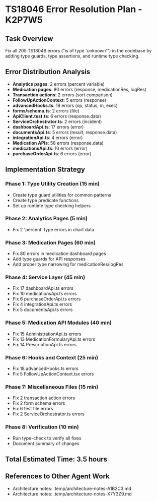 # TS18046 Error Resolution Plan - K2P7W5

## Task Overview
Fix all 205 TS18046 errors ("is of type 'unknown'") in the codebase by adding type guards, type assertions, and runtime type checking.

## Error Distribution Analysis
- **Analytics pages**: 2 errors (percent variable)
- **Medication pages**: 80 errors (response, medicationRes, logRes)
- **Transaction actions**: 2 errors (sort comparison)
- **FollowUpActionContext**: 5 errors (response)
- **advancedHooks.ts**: 18 errors (op, status, m, exec)
- **forms/schema.ts**: 2 errors (file)
- **ApiClient.test.ts**: 6 errors (response.data)
- **ServiceOrchestrator.ts**: 2 errors (incident)
- **dashboardApi.ts**: 17 errors (error)
- **documentsApi.ts**: 5 errors (result, response.data)
- **integrationApi.ts**: 4 errors (error)
- **Medication APIs**: 58 errors (response.data)
- **medicationsApi.ts**: 10 errors (error)
- **purchaseOrderApi.ts**: 6 errors (error)

## Implementation Strategy

### Phase 1: Type Utility Creation (15 min)
- Create type guard utilities for common patterns
- Create type predicate functions
- Set up runtime type checking helpers

### Phase 2: Analytics Pages (5 min)
- Fix 2 'percent' type errors in chart data

### Phase 3: Medication Pages (60 min)
- Fix 80 errors in medication dashboard pages
- Add type guards for API responses
- Add proper type narrowing for medicationRes/logRes

### Phase 4: Service Layer (45 min)
- Fix 17 dashboardApi.ts errors
- Fix 10 medicationsApi.ts errors
- Fix 6 purchaseOrderApi.ts errors
- Fix 4 integrationApi.ts errors
- Fix 5 documentsApi.ts errors

### Phase 5: Medication API Modules (40 min)
- Fix 15 AdministrationApi.ts errors
- Fix 13 MedicationFormularyApi.ts errors
- Fix 14 PrescriptionApi.ts errors

### Phase 6: Hooks and Context (25 min)
- Fix 18 advancedHooks.ts errors
- Fix 5 FollowUpActionContext.tsx errors

### Phase 7: Miscellaneous Files (15 min)
- Fix 2 transaction action errors
- Fix 2 form schema errors
- Fix 6 test file errors
- Fix 2 ServiceOrchestrator.ts errors

### Phase 8: Verification (10 min)
- Run type-check to verify all fixes
- Document summary of changes

## Total Estimated Time: 3.5 hours

## References to Other Agent Work
- Architecture notes: .temp/architecture-notes-A1B2C3.md
- Architecture notes: .temp/architecture-notes-X7Y3Z9.md
